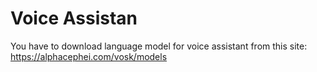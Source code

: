 # Voice Assistan

You have to download language model for voice assistant from this site: https://alphacephei.com/vosk/models
